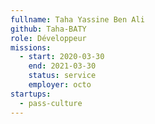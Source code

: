 ```yaml
---
fullname: Taha Yassine Ben Ali
github: Taha-BATY
role: Développeur
missions:
  - start: 2020-03-30
    end: 2021-03-30
    status: service
    employer: octo
startups:
  - pass-culture
---
```


